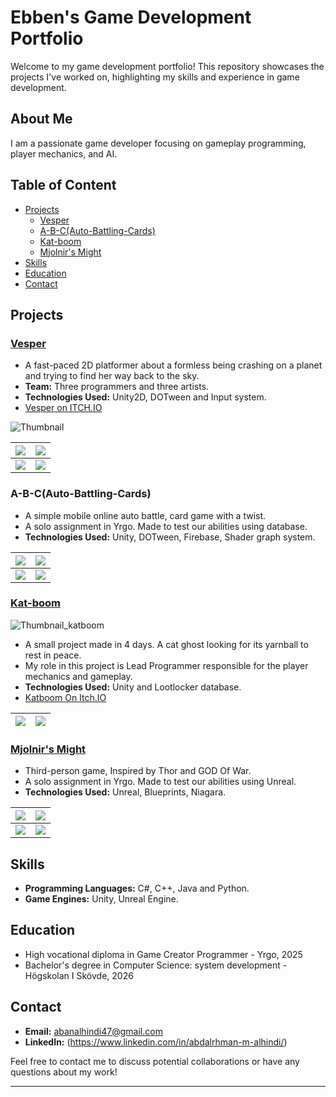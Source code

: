 


<!-- TOC --><a name="ebbens-game-development-portfolio"></a>
# Ebben's Game Development Portfolio

Welcome to my game development portfolio! This repository showcases the projects I've worked on, highlighting my skills and experience in game development.

<!-- TOC --><a name="about-me"></a>
## About Me

I am a passionate game developer focusing on gameplay programming, player mechanics, and AI.

## Table of Content
<!-- TOC start (generated with https://github.com/derlin/bitdowntoc) -->
 * [Projects](#projects)
    + [Vesper](#vesper)
    + [A-B-C(Auto-Battling-Cards)](#a-b-cauto-battling-cards)
    + [Kat-boom](#kat-boom)
    + [Mjolnir's Might](#mjolnirs-might)
 * [Skills](#skills)
 * [Education](#education)
 * [Contact](#contact)

<!-- TOC end -->

<!-- TOC --><a name="projects"></a>
## Projects

<!-- TOC --><a name="vesper"></a>
### [Vesper](https://github.com/Samurai-Ebben/Portflio/tree/main/Vesper)

- A fast-paced 2D platformer about a formless being crashing on a planet and trying to find her way back to the sky.
- **Team:** Three programmers and three artists.
- **Technologies Used:** Unity2D, DOTween and Input system.
- [Vesper on ITCH.IO](https://yrgo-game-creator.itch.io/vesper)

![Thumbnail](/Vesper/Images/vesper_thumbnail.png)

![](/Vesper/Images/Screenshot2024-01-04145910.png)    |  ![](/Vesper/Images/3G5X+H.png)
:-------------------------:|:-------------------------:
![](/Vesper/Images/vesper_trailer_v2.gif)              |  ![](/Vesper/Images/Screenshot2024-01-04150218.png)


<!-- TOC --><a name="a-b-cauto-battling-cards"></a>
### A-B-C(Auto-Battling-Cards)
-  A simple mobile online auto battle, card game with a twist.
-  A solo assignment in Yrgo. Made to test our abilities using database.
-  **Technologies Used:** Unity, DOTween, Firebase, Shader graph system.


![](/ABC/Images/FlushSet.png)    |  ![](/ABC/Images/WinScreen.png)
:-------------------------:|:-------------------------:
![](/ABC/Images/GamePlay2.gif)  |  ![](/ABC/Images/GamePlay3.gif)


<!-- TOC --><a name="kat-boom"></a>
### [Kat-boom](https://github.com/Samurai-Ebben/Portflio/tree/main/Kat-boom)
![Thumbnail_katboom](/Kat-boom/Images/splashart.png)

- A small project made in 4 days. A cat ghost looking for its yarnball to rest in peace.
- My role in this project is Lead Programmer responsible for the player mechanics and gameplay.
- **Technologies Used:** Unity and Lootlocker database.
- [Katboom On Itch.IO](https://ebben.itch.io/katboom)

![](/Kat-boom/Images/GhostMode.gif)    |  ![](/Kat-boom/Images/Movement.gif)
:-------------------------:|:-------------------------:

<!-- TOC --><a name="mjolnirs-might"></a>
### [Mjolnir's Might](https://github.com/Samurai-Ebben/Portflio/tree/main/MjolnirsMight)

-  Third-person game, Inspired by Thor and GOD Of War.
-  A solo assignment in Yrgo. Made to test our abilities using Unreal.
-  **Technologies Used:** Unreal, Blueprints, Niagara.

![](/MjolnirsMight/Images/Aim.png)    |  ![](/MjolnirsMight/Images/Throwing_recalling_Hammer.gif)
:-------------------------:|:-------------------------:
![](/MjolnirsMight/Images/Recalling2.gif)  |  ![](/MjolnirsMight/Images/Recalling3.gif)

<!-- TOC --><a name="skills"></a>
## Skills

- **Programming Languages:** C#, C++, Java and Python.
- **Game Engines:** Unity, Unreal Engine.

<!-- TOC --><a name="education"></a>
## Education

- High vocational diploma in Game Creator Programmer - Yrgo, 2025
- Bachelor's degree in Computer Science: system development - Högskolan I Skövde, 2026

<!-- TOC --><a name="contact"></a>
## Contact

- **Email:** abanalhindi47@gmail.com
- **LinkedIn:** (https://www.linkedin.com/in/abdalrhman-m-alhindi/)

Feel free to contact me to discuss potential collaborations or have any questions about my work!

---
